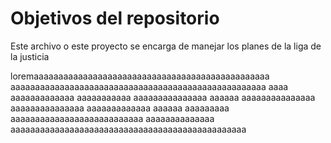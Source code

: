 # Objetivos del repositorio

Este archivo o este proyecto se encarga de manejar los planes de la liga de la justicia 

loremaaaaaaaaaaaaaaaaaaaaaaaaaaaaaaaaaaaaaaaaaaaaaaaa
aaaaaaaaaaaaaaaaaaaaaaaaaaaaaaaaaaaaaaaaaaaaaaaaaaaa
aaaa aaaaaaaaaaaaa aaaaaaaaaaa aaaaaaaaaaaaaaa aaaaaa
aaaaaaaaaaaaaaa aaaaaaaaaaaaaaa aaaaaaaaaaaaa aaaaaa
aaaaaaaaa aaaaaaaaaaaaaaaaaaaaaaaaaaa aaaaaaaaaaaaaa
 aaaaaaaaaaaaaaaaaaaaaaaaaaaaaaaaaaaaaaaaaaaaaaaa
